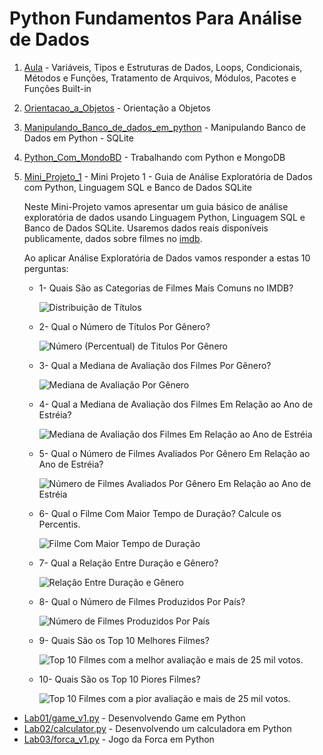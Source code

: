 # Python Fundamentos Para Análise de Dados


1. [Aula](https://github.com/leonardodamata/Python_Analise_Dados/blob/main/Aula.ipynb) - Variáveis, Tipos e Estruturas de Dados, Loops, Condicionais, Métodos e Funções, Tratamento de Arquivos, Módulos, Pacotes e Funções Built-in
1. [Orientacao_a_Objetos](https://github.com/leonardodamata/Python_Analise_Dados/blob/main/Orientacao_a_Objetos.ipynb) - Orientação a Objetos
1. [Manipulando_Banco_de_dados_em_python](https://github.com/leonardodamata/Python_Analise_Dados/blob/main/Manipulando_Banco_de_dados_em_python.ipynb) - Manipulando Banco de Dados em Python - SQLite
1. [Python_Com_MondoBD](https://github.com/leonardodamata/Python_Analise_Dados/blob/main/Python_Com_MondoBD.ipynb) - Trabalhando com Python e MongoDB
1. [Mini_Projeto_1](https://github.com/leonardodamata/Python_Analise_Dados/blob/main/Mini_Projeto_1.ipynb) - Mini Projeto 1 - Guia de Análise Exploratória de Dados com Python, Linguagem SQL e Banco de Dados SQLite

    Neste Mini-Projeto vamos apresentar um guia básico de análise exploratória de dados usando Linguagem Python, Linguagem SQL e Banco de Dados SQLite. Usaremos dados reais disponíveis publicamente, dados sobre filmes no [imdb](https://www.imdb.com/interfaces/).

    Ao aplicar Análise Exploratória de Dados vamos responder a estas 10 perguntas:

    - 1- Quais São as Categorias de Filmes Mais Comuns no IMDB?

        <img src="/imagem/resposta01.png" alt="Distribuição de Títulos"/>

    - 2- Qual o Número de Títulos Por Gênero?
        
        <img src="/imagem/resposta02.png" alt="Número (Percentual) de Titulos Por Gênero"/>

    - 3- Qual a Mediana de Avaliação dos Filmes Por Gênero?
    
        <img src="/imagem/resposta03.png" alt="Mediana de Avaliação Por Gênero"/>
        
    - 4- Qual a Mediana de Avaliação dos Filmes Em Relação ao Ano de Estréia?
    
        <img src="/imagem/resposta04.png" alt="Mediana de Avaliação dos Filmes Em Relação ao Ano de Estréia"/>
        
    - 5- Qual o Número de Filmes Avaliados Por Gênero Em Relação ao Ano de Estréia?
    
        <img src="/imagem/resposta05.png" alt="Número de Filmes Avaliados Por Gênero Em Relação ao Ano de Estréia"/>
        
    - 6- Qual o Filme Com Maior Tempo de Duração? Calcule os Percentis.
    
        <img src="/imagem/resposta06.png" alt="Filme Com Maior Tempo de Duração"/>
        
    - 7- Qual a Relação Entre Duração e Gênero?
    
        <img src="/imagem/resposta07.png" alt="Relação Entre Duração e Gênero"/>
        
    - 8- Qual o Número de Filmes Produzidos Por País?
    
        <img src="/imagem/resposta08.png" alt="Número de Filmes Produzidos Por País"/>
        
    - 9- Quais São os Top 10 Melhores Filmes?
    
         <img src="/imagem/resposta09.png" alt="Top 10 Filmes com a melhor avaliação e mais de 25 mil votos."/>
         
    - 10- Quais São os Top 10 Piores Filmes?
    
        <img src="/imagem/resposta10.png" alt="Top 10 Filmes com a pior avaliação e mais de 25 mil votos."/>

- [Lab01/game_v1.py](https://github.com/leonardodamata/Python_Analise_Dados/blob/main/Lab01/game_v1.py) - Desenvolvendo Game em Python
- [Lab02/calculator.py](https://github.com/leonardodamata/Python_Analise_Dados/blob/main/Lab02/calculator.py) - Desenvolvendo um calculadora em Python
- [Lab03/forca_v1.py](https://github.com/leonardodamata/Python_Analise_Dados/blob/main/Lab03/forca_v1.py) - Jogo da Forca em Python
